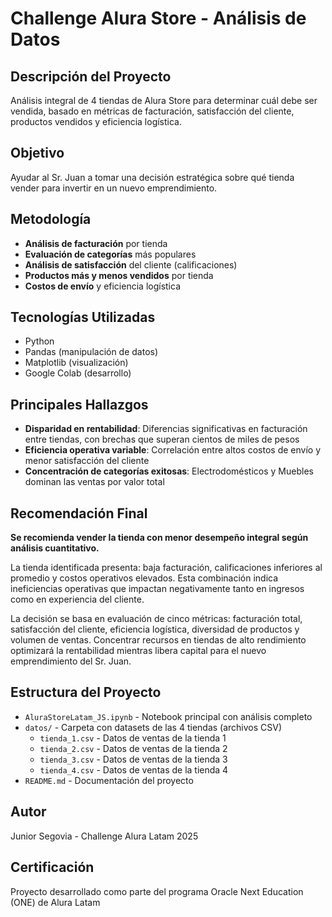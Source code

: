 # Challenge Alura Store - Análisis de Datos

## Descripción del Proyecto
Análisis integral de 4 tiendas de Alura Store para determinar cuál debe ser vendida, basado en métricas de facturación, satisfacción del cliente, productos vendidos y eficiencia logística.

## Objetivo
Ayudar al Sr. Juan a tomar una decisión estratégica sobre qué tienda vender para invertir en un nuevo emprendimiento.

## Metodología
- **Análisis de facturación** por tienda
- **Evaluación de categorías** más populares
- **Análisis de satisfacción** del cliente (calificaciones)
- **Productos más y menos vendidos** por tienda
- **Costos de envío** y eficiencia logística

## Tecnologías Utilizadas
- Python
- Pandas (manipulación de datos)
- Matplotlib (visualización)
- Google Colab (desarrollo)

## Principales Hallazgos

- **Disparidad en rentabilidad**: Diferencias significativas en facturación entre tiendas, con brechas que superan cientos de miles de pesos
- **Eficiencia operativa variable**: Correlación entre altos costos de envío y menor satisfacción del cliente  
- **Concentración de categorías exitosas**: Electrodomésticos y Muebles dominan las ventas por valor total

## Recomendación Final

**Se recomienda vender la tienda con menor desempeño integral según análisis cuantitativo.**

La tienda identificada presenta: baja facturación, calificaciones inferiores al promedio y costos operativos elevados. Esta combinación indica ineficiencias operativas que impactan negativamente tanto en ingresos como en experiencia del cliente.

La decisión se basa en evaluación de cinco métricas: facturación total, satisfacción del cliente, eficiencia logística, diversidad de productos y volumen de ventas. Concentrar recursos en tiendas de alto rendimiento optimizará la rentabilidad mientras libera capital para el nuevo emprendimiento del Sr. Juan.

## Estructura del Proyecto
- `AluraStoreLatam_JS.ipynb` - Notebook principal con análisis completo
- `datos/` - Carpeta con datasets de las 4 tiendas (archivos CSV)
  - `tienda_1.csv` - Datos de ventas de la tienda 1
  - `tienda_2.csv` - Datos de ventas de la tienda 2  
  - `tienda_3.csv` - Datos de ventas de la tienda 3
  - `tienda_4.csv` - Datos de ventas de la tienda 4
- `README.md` - Documentación del proyecto

## Autor
Junior Segovia - Challenge Alura Latam 2025

## Certificación
Proyecto desarrollado como parte del programa Oracle Next Education (ONE) de Alura Latam
